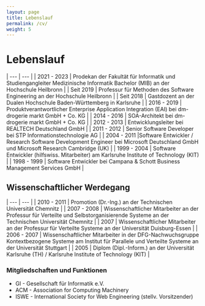 ```yaml
---
layout: page
title: Lebenslauf
permalink: /cv/
weight: 5
---
```


# Lebenslauf


| --- | --- |
| 2021&nbsp;-&nbsp;2023 | Prodekan der Fakultät für Informatik und Studiengangleiter Medizinische Informatik Bachelor (MIB) an der Hochschule Heilbronn |
| Seit&nbsp;2019 | Professur für Methoden des Software Engineering an der Hochschule Heilbronn |
| Seit&nbsp;2018 | Gastdozent an der Dualen Hochschule Baden-Württemberg in Karlsruhe |
| 2016&nbsp;-&nbsp;2019 | Produktverantwortlicher Enterprise Application Integration (EAI) bei dm-drogerie markt GmbH + Co. KG |
| 2014&nbsp;-&nbsp;2016 | SOA-Architekt bei dm-drogerie markt GmbH + Co. KG |
| 2012&nbsp;-&nbsp;2013 | Entwicklungsleiter bei REALTECH Deutschland GmbH |
| 2011&nbsp;-&nbsp;2012 | Senior Software Developer bei STP Informationstechnologie AG |
| 2004&nbsp;-&nbsp;2011 |Software Entwickler / Research Software Development Engineer bei Microsoft Deutschland GmbH und Microsoft Research Cambridge (UK) |
| 1999&nbsp;-&nbsp;2004 | Software Entwickler (hilfswiss. Mitarbeiter) am Karlsruhe Institute of Technology (KIT) |
| 1998&nbsp;-&nbsp;1999 | Software Entwickler bei Campana & Schott Business Management Services GmbH |

## Wissenschaftlicher Werdegang

| --- | --- |
| 2010&nbsp;-&nbsp;2011 | Promotion (Dr.-Ing.) an der Technischen Universität Chemnitz |
| 2007&nbsp;-&nbsp;2008 | Wissenschaftlicher Mitarbeiter an der Professur für Verteilte und Selbstorganisierende Systeme an der Technischen Universität Chemnitz |
| 2007 | Wissenschaftlicher Mitarbeiter an der Professur für Verteilte Systeme an der Universität Duisburg-Essen |
| 2006&nbsp;-&nbsp;2007 | Wissenschaftlicher Mitarbeiter in der DFG-Nachwuchsgruppe Kontextbezogene Systeme am Institut für Parallele und Verteilte Systeme an der Universität Stuttgart |
| 2005 | Diplom (Dipl.-Inform.) an der Universität Karlsruhe (TH) / Karlsruhe Institute of Technology (KIT) |

### Mitgliedschaften und Funktionen

- GI - Gesellschaft für Informatik e.V.
- ACM - Association for Computing Machinery 
- ISWE - International Society for Web Engineering (stellv. Vorsitzender)